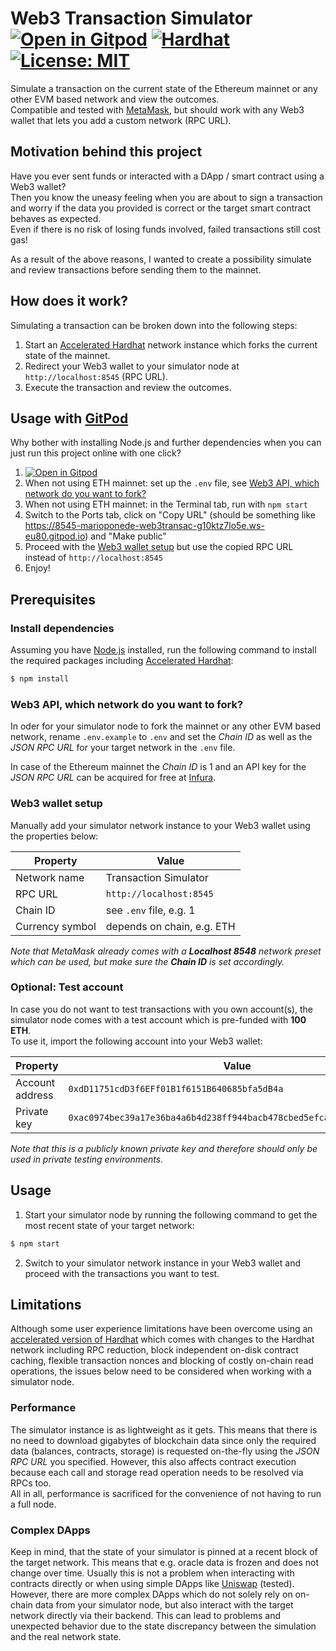 # Web3 Transaction Simulator [![Open in Gitpod][gitpod-badge]][gitpod] [![Hardhat][hardhat-badge]][hardhat] [![License: MIT][license-badge]][license]

[gitpod]: https://gitpod.io/#https://github.com/MarioPoneder/web3-transaction-simulator
[gitpod-badge]: https://img.shields.io/badge/Gitpod-Open%20in%20Gitpod-FFB45B?logo=gitpod
[hardhat]: https://www.npmjs.com/package/accelerated-hardhat
[hardhat-badge]: https://img.shields.io/badge/Built%20with-Hardhat-FFDB1C.svg
[license]: https://opensource.org/licenses/MIT
[license-badge]: https://img.shields.io/badge/License-MIT-blue.svg

Simulate a transaction on the current state of the Ethereum mainnet or any other EVM based network and view the outcomes.  
Compatible and tested with [MetaMask](https://metamask.io/), but should work with any Web3 wallet that lets you add a custom network (RPC URL).

## Motivation behind this project
Have you ever sent funds or interacted with a DApp / smart contract using a Web3 wallet?  
Then you know the uneasy feeling when you are about to sign a transaction and worry if the data you provided is correct or
the target smart contract behaves as expected.  
Even if there is no risk of losing funds involved, failed transactions still cost gas!  

As a result of the above reasons, I wanted to create a possibility simulate and review transactions before sending them to the mainnet.

## How does it work?
Simulating a transaction can be broken down into the following steps:
1. Start an [Accelerated Hardhat](https://github.com/MarioPoneder/accelerated-hardhat) network instance which forks the current state of the mainnet.
2. Redirect your Web3 wallet to your simulator node at `http://localhost:8545` (RPC URL).
3. Execute the transaction and review the outcomes.

## Usage with [GitPod](https://gitpod.io)

Why bother with installing Node.js and further dependencies when you can just run this project online with one click?  

1. [![Open in Gitpod][gitpod-badge]][gitpod]
2. When not using ETH mainnet: set up the `.env` file, see [Web3 API, which network do you want to fork?](#web3-api-which-network-do-you-want-to-fork)
3. When not using ETH mainnet: in the Terminal tab, run with `npm start`
4. Switch to the Ports tab, click on "Copy URL" (should be something like https://8545-marioponede-web3transac-g10ktz7lo5e.ws-eu80.gitpod.io) and "Make public"
5. Proceed with the [Web3 wallet setup](#web3-wallet-setup) but use the copied RPC URL instead of `http://localhost:8545`
6. Enjoy!

## Prerequisites

### Install dependencies
Assuming you have [Node.js](https://nodejs.org) installed, run the following command to install the required packages including [Accelerated Hardhat](https://github.com/MarioPoneder/accelerated-hardhat):
```sh
$ npm install
```

### Web3 API, which network do you want to fork?
In oder for your simulator node to fork the mainnet or any other EVM based network, rename `.env.example` to `.env` and set the *Chain ID*
as well as the *JSON RPC URL* for your target network in the `.env` file.  

In case of the Ethereum mainnet the *Chain ID* is 1 and an API key for the *JSON RPC URL* can be acquired for free at [Infura](https://www.infura.io/).

### Web3 wallet setup
Manually add your simulator network instance to your Web3 wallet using the properties below:

| Property        | Value                      |
|-----------------|----------------------------|
| Network name    | Transaction Simulator      |
| RPC URL         | `http://localhost:8545`    |
| Chain ID        | see `.env` file, e.g. 1    |
| Currency symbol | depends on chain, e.g. ETH |

_Note that MetaMask already comes with a **Localhost 8548** network preset which can be used, but make sure the **Chain ID** is set accordingly._

### Optional: Test account

In case you do not want to test transactions with you own account(s), the simulator node comes with a test account which is pre-funded with **100 ETH**.  
To use it, import the following account into your Web3 wallet:

| Property        | Value                                                                |
|-----------------|----------------------------------------------------------------------|
| Account address |                         `0xdD11751cdD3f6EFf01B1f6151B640685bfa5dB4a` |
| Private key     | `0xac0974bec39a17e36ba4a6b4d238ff944bacb478cbed5efcae784d7bf4f2ff81` |

_Note that this is a publicly known private key and therefore should only be used in private testing environments._

## Usage 

1. Start your simulator node by running the following command to get the most recent state of your target network:
```sh
$ npm start
```
2. Switch to your simulator network instance in your Web3 wallet and proceed with the transactions you want to test.

## Limitations

Although some user experience limitations have been overcome using an [accelerated version of Hardhat](https://github.com/MarioPoneder/accelerated-hardhat)
which comes with changes to the Hardhat network including RPC reduction, block independent on-disk contract caching, flexible transaction nonces and blocking of costly on-chain read operations, the issues below need to be considered when working with a simulator node.

### Performance

The simulator instance is as lightweight as it gets. This means that there is no need to download gigabytes of blockchain data since only the required data (balances, contracts, storage) is requested on-the-fly using the *JSON RPC URL* you specified. However, this also affects contract execution because each call and storage read operation needs to be resolved via RPCs too.  
All in all, performance is sacrificed for the convenience of not having to run a full node.

### Complex DApps

Keep in mind, that the state of your simulator is pinned at a recent block of the target network. This means that e.g. oracle data is frozen and does not change over time.
Usually this is not a problem when interacting with contracts directly or when using simple DApps like [Uniswap](https://app.uniswap.org) (tested).  
However, there are more complex DApps which do not solely rely on on-chain data from your simulator node, but also interact with the target network directly via their backend. This can lead to problems and unexpected behavior due to the state discrepancy between the simulation and the real network state.
